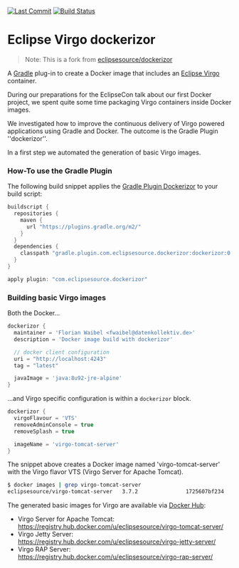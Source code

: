 [![Last Commit](https://img.shields.io/github/last-commit/datenkollektiv/dockerizor?style=flat)](https://github.com/datenkollektiv/dockerizor/commits/)
[![Build Status](https://circleci.com/gh/datenkollektiv/dockerizor.svg?style=shield)](https://circleci.com/gh/datenkollektiv/dockerizor)

# Eclipse Virgo dockerizor

> Note: This is a fork from [eclipsesource/dockerizor](https://github.com/eclipsesource/dockerizor)

A [Gradle][gradle] plug-in to create a Docker image that includes an [Eclipse Virgo][Virgo] container.

During our preparations for the EclipseCon talk about our first Docker project, we spent quite some time
packaging Virgo containers inside Docker images.

We investigated how to improve the continuous delivery of Virgo powered applications using Gradle and Docker. The outcome is the Gradle Plugin ''dockerizor''.

In a first step we automated the generation of basic Virgo images.

### How-To use the Gradle Plugin

The following build snippet applies the [Gradle Plugin Dockerizor][dockerizor] to your build script:

```groovy
buildscript {
  repositories {
    maven {
      url "https://plugins.gradle.org/m2/"
    }
  }
  dependencies {
    classpath "gradle.plugin.com.eclipsesource.dockerizor:dockerizor:0.8.4"
  }
}

apply plugin: "com.eclipsesource.dockerizor"
```

### Building basic Virgo images

Both the Docker...

```groovy
dockerizor {
  maintainer = 'Florian Waibel <fwaibel@datenkollektiv.de>'
  description = 'Docker image build with dockerizor'

  // docker client configuration
  uri = "http://localhost:4243"
  tag = "latest"

  javaImage = 'java:8u92-jre-alpine'
}
```

...and Virgo specific configuration is within a `dockerizor` block.

```groovy
dockerizor {
  virgoFlavour = 'VTS'
  removeAdminConsole = true
  removeSplash = true

  imageName = 'virgo-tomcat-server'
}
```

The snippet above creates a Docker image named 'virgo-tomcat-server' with the Virgo flavor VTS (Virgo Server for Apache Tomcat).

```bash
$ docker images | grep virgo-tomcat-server
eclipsesource/virgo-tomcat-server   3.7.2               1725607bf234        6 hours ago         170MB
```

The generated basic images for Virgo are available via [Docker Hub][dockerhub]:

 * Virgo Server for Apache Tomcat: https://registry.hub.docker.com/u/eclipsesource/virgo-tomcat-server/
 * Virgo Jetty Server: https://registry.hub.docker.com/u/eclipsesource/virgo-jetty-server/
 * Virgo RAP Server: https://registry.hub.docker.com/u/eclipsesource/virgo-rap-server/

[Virgo]: http://www.eclipse.org/virgo/ "Virgo"
[dockerhub]: https://hub.docker.com/ "Docker Hub"
[gradle]: http://gradle.org/ "Gradle"
[dockerizor]: https://plugins.gradle.org/plugin/com.eclipsesource.dockerizor "Gradle Plugin Dockerizor"
